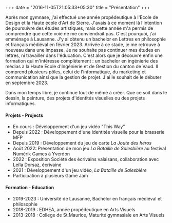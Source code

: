 +++
date = "2016-11-05T21:05:33+05:30"
title = "Présentation"
+++

Après mon gymnase, j'ai effectué une année propédeutique à l'Ecole de Design et la Haute école d'Art de Sierre. J'avais à ce moment là l'intention de poursuivre des études artistiques, mais cette année m'a permis de comprendre que cette voie ne me conviendrait pas. C'est pourquoi,  j'ai emménagé à Lausanne. J'y ai obtenu un bachelor en Lettres en philosophie et français médiéval en février 2023. 
Arrivée à ce stade, je me retrouve à nouveau dans une impasse. Je ne souhaite pas continuer mes études en lettres, ni travailler dans l'éducation. C'est alors que je découvre enfin une formation qui m'intéresse complètement : un bachelor en ingénierie des médias à la Haute Ecole d'Ingénierie et de Gestion du canton de Vaud. Il comprend plusieurs pôles, celui de l'informatique, du marketing et communication ainsi que la gestion de projet. J'ai le souhait de le débuter en septembre 2023. 

Dans mon temps libre, je continue tout de même à créer. Que ce soit dans le dessin, la peinture, des projets d'identités visuelles ou des projets informatiques. 


#### Projets - Projects
* En cours : Développement d'un jeu vidéo "This Way"
* Depuis 2022 : Développement d'une identitée visuelle pour la brasserie MFP 
* Depuis 2019 : Développement du jeu de carte _La Joute des héros_
* Août 2022: Présentation de mon jeu _La Bataille de Salesbière_ au festival Numérik Games à Yverdon
* 2022 : Exposition Société des écrivains valaisans, collaboration avec Leïla Dorsaz, écrivaine
* 2021 : Développement d'un jeu vidéo, _La Bataille de Salesbière_
* Participation à plusieurs Game Jam 



#### Formation - Education
* 2019-2023 : Université de Lausanne, Bachelor en français médiéval et philosophie
* 2018-2019 : EDHEA, année propédeutique en Arts Visuels 
* 2013-2018 : College de St.Maurice, Maturité gymnasiale en Arts Visuels 
